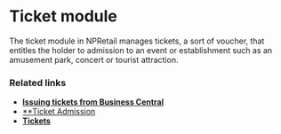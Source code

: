 # Ticket module

The ticket module in NPRetail manages tickets, a sort of voucher, that entitles the holder to admission to an event or establishment such as an amusement park, concert or tourist attraction.

### Related links
- [**Issuing tickets from Business Central**](./howto/issue_ticket.md)
- [**Ticket Admission](./explanation/admission.md)
- [**Tickets**](./explanation/ticket.md)    